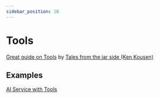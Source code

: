 ```yaml
---
sidebar_position: 18
---
```


# Tools

[Great guide on Tools](https://www.youtube.com/watch?v=cjI_6Siry-s)
by [Tales from the jar side (Ken Kousen)](https://www.youtube.com/@talesfromthejarside)

## Examples

[AI Service with Tools](https://github.com/langchain4j/langchain4j-examples/blob/main/other-examples/src/main/java/ServiceWithToolsExample.java)
